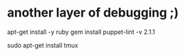 # another layer of debugging ;)

<reminder>
apt-get install -y ruby
gem install puppet-lint -v 2.1.1

sudo apt-get install tmux
